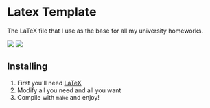 Latex Template
=======================

The LaTeX file that I use as the base for all my university homeworks.

[![](https://img.shields.io/badge/subject-LaTex-orange.svg)](http://www.latex-project.org/)
[![](https://img.shields.io/badge/license-MIT-blue.svg)](http://opensource.org/licenses/MIT)


## Installing

1. First you'll need [LaTeX](http://latex-project.org/ftp.html)
2. Modify all you need and all you want
3. Compile with `make` and enjoy!
